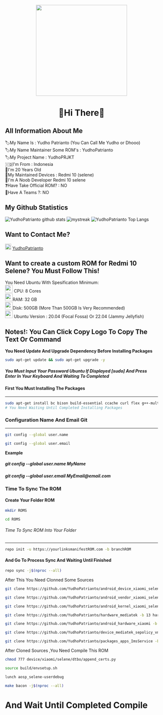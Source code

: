 <p align="center">
<img src="https://avatars.githubusercontent.com/u/124352333?v=4"
width="300"
height="300" />
</p>
 
<h1 align="center">👋Hi There👋

All Information About Me
---------------
🏷My Name Is : Yudho Patrianto (You Can Call Me Yudho or Dhooo)\
🏷My Name Maintainer Some ROM's : YudhoPatrianto\
🏷My Project Name : YudhoPRJKT\
🇮🇩I'm From : Indonesia\
👦I'm 20 Years Old\
📱My Maintained Devices : Redmi 10 (selene)\
🥲I'm A Noob Developer Redmi 10 selene\
❓Have Take Official ROM? : NO\
👥Have A Teams ?: NO


My Github Statistics
---------------
![YudhoPatrianto github stats](https://github-readme-stats.vercel.app/api?username=YudhoPatrianto&show_icons=true&theme=tokyonight)
<img src="https://github-readme-streak-stats.herokuapp.com/?user=AkuraDiary&theme=tokyonight" alt="mystreak"/>
![YudhoPatrianto Top Langs](https://github-readme-stats.vercel.app/api/top-langs/?username=YudhoPatrianto&theme=tokyonight&layout=compact)


Want to Contact Me?
---------------
<img src="https://upload.wikimedia.org/wikipedia/commons/thumb/8/82/Telegram_logo.svg/640px-Telegram_logo.svg.png" width=20 height=20/> [YudhoPatrianto](https://t.me/YudhoPatrianto "YudhoPatrianto")


Want to create a custom ROM for Redmi 10 Selene? You Must Follow This!
---------------
You Need Ubuntu With Spesification Minimum:\
<img src="https://encrypted-tbn0.gstatic.com/images?q=tbn:ANd9GcT28alGmo4vSRrUGuKXTzUAOwLexCIe9bXqdg&usqp=CAU" width=25 height=25/> CPU: 8 Cores\
<img src="https://media.istockphoto.com/id/1405202427/photo/closeup-circuit-board-of-computers-memorys-module-so-dimm-ddr-standart-for-laptop-isolated-on.jpg?s=612x612&w=0&k=20&c=pzkQzXpr4kJ_G0E43l7REMMhwA_fhOSbkmZ6hiZXpP4=" width=25 height=25/>RAM: 32 GB\
<img src="https://encrypted-tbn0.gstatic.com/images?q=tbn:ANd9GcQ3_fJzR9bJUrHo9HEJkWvrZL27uCdlwMXzf9WIkw8Of8k811eHYIYPT3EWNLoLDj9RawU&usqp=CAU" width=25 height=25/>Disk: 500GB (More Than 500GB Is Very Recommended)\
<img src ="https://upload.wikimedia.org/wikipedia/commons/thumb/a/ab/Logo-ubuntu_cof-orange-hex.svg/2048px-Logo-ubuntu_cof-orange-hex.svg.png" width=25 height=25/>	Ubuntu Version : 20.04 (Focal Fossa) Or 22.04 (Jammy Jellyfish)


Notes!: You Can Click Copy Logo To Copy The Text Or Command
---------------
**You Need Update And Upgrade Dependency Before Installing Packages**
```bash
sudo apt-get update && sudo apt-get upgrade -y
```
<h5> You Must Input Your Password Ubuntu If Displayed [sudo] And Press Enter In Your Keyboard And Waiting To Completed 



#### First You Must Installing The Packages ####
---------------
```bash
sudo apt-get install bc bison build-essential ccache curl flex g++-multilib gcc-multilib git gnupg gperf imagemagick lib32ncurses5-dev lib32readline-dev lib32z1-dev liblz4-tool libncurses5-dev libsdl1.2-dev libssl-dev libxml2 libxml2-utils lzop pngcrush rsync schedtool squashfs-tools xsltproc zip zlib1g-dev -y
# You Need Waiting Until Completed Installing Packages
```


### Configuration Name And Email Git 
---------------
```bash
git config --global user.name 
```
```bash
git config --global user.email
```
**Example**
<h5>git config --global user.name MyName


<h5>git config --global user.email MyEmail@email.com



### Time To Sync The ROM
#### Create Your Folder ROM

```bash
mkdir ROMS
```
```bash
cd ROMS
```
###### Time To Sync ROM Into Your Folder #### 
---------------
```bash
repo init -u https://yourlinksmanifestROM.com -b branchROM
```

#### And Go To Process Sync And Waiting Until Finished ####
```bash
repo sync -j$(nproc --all)
```

After This You Need Clonned Some Sources
```bash
git clone https://github.com/YudhoPatrianto/android_device_xiaomi_selene -b aosp device/xiaomi/selene
```
```bash
git clone https://github.com/YudhoPatrianto/android_vendor_xiaomi_selene -b 13 vendor/xiaomi/selene
```
```bash
git clone https://github.com/YudhoPatrianto/android_kernel_xiaomi_selene -b tiramisu kernel/xiaomi/selene
```
```bash
git clone https://github.com/YudhoPatrianto/hardware_mediatek -b 13 hardware/mediatek
```
```bash
git clone https://github.com/YudhoPatrianto/android_hardware_xiaomi -b 13 hardware/xiaomi
```
```bash
git clone https://github.com/YudhoPatrianto/device_mediatek_sepolicy_vndr -b 13 device/mediatek/sepolicy_vndr
```
```bash
git clone https://github.com/YudhoPatrianto/packages_apps_ImsService -b 13 packages/apps/ImsService
```

After Cloned Sources ,You Need Compile This ROM
```bash
chmod 777 device/xiaomi/selene/dtbo/append_certs.py
```
```bash
source build/envsetup.sh
```
```bash
lunch aosp_selene-userdebug
```
```bash
make bacon -j$(nproc --all)
```
# And Wait Until Completed Compile 
